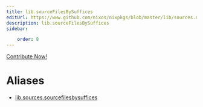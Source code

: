 ```yaml
---
title: lib.sourceFilesBySuffices
editUrl: https://www.github.com/nixos/nixpkgs/blob/master/lib/sources.nix#L165C5
description: lib.sourceFilesBySuffices
sidebar:

    order: 8
---
```


<a href="https://www.github.com/nixos/nixpkgs/blob/master/lib/sources.nix#L165C5">Contribute Now!</a>


# Aliases

- [lib.sources.sourcefilesbysuffices](/nix-doc-comments/reference/lib/sources/lib-sources-sourcefilesbysuffices)


